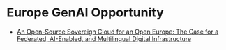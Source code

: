 # Europe GenAI Opportunity

- [An Open-Source Sovereign Cloud for an Open Europe: The Case for a Federated, AI-Enabled, and Multilingual Digital Infrastructure](../2025/02/24/an-open-source-sovereign-cloud-for-an-open-europe.md)